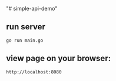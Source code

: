 "# simple-api-demo" 
## run server 

```
go run main.go
```

## view page on your browser:

```
http://localhost:8080
```
